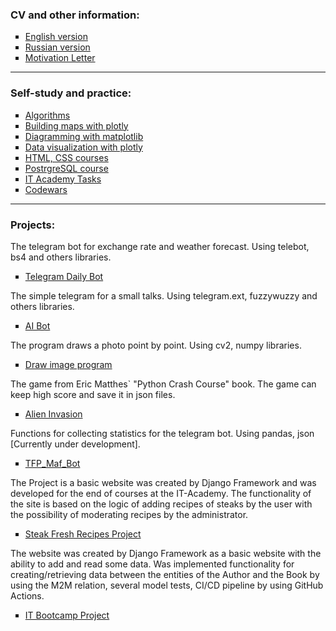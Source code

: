 ### CV and other information:

<ul type='square'>
  <li><a href="https://github.com/RandyR0zz/IT-Bootcamp/blob/main/CV%20Junior%20Python%20Developer%20Palishchuk%20eng.pdf">English version</a></li>
  <li><a href="https://github.com/RandyR0zz/IT-Bootcamp/blob/main/CV%20Junior%20Python%20Developer%20Palishchuk%20rus.pdf">Russian version</a></li>
  <li><a href="https://github.com/RandyR0zz/IT-Bootcamp/blob/main/23-07-21%20Motivation%20Letter%20Palishchuk%20IT-Bootcamp.pdf">Motivation Letter</a></li>
</ul>

---

### Self-study and practice:

<ul type="square">
  <li><a href="https://github.com/RandyR0zz/Python_course/tree/main/Practice/Algorithms">Algorithms</a></li>
  <li><a href="https://github.com/RandyR0zz/Python_course/tree/main/Practice/Earthquakes_Explore">Building maps with plotly</a></li>
  <li><a href="https://github.com/RandyR0zz/Python_course/tree/main/Practice/Sitka_Highs">Diagramming with matplotlib</a></li>
  <li><a href="https://github.com/RandyR0zz/Python_course/tree/main/Practice/Visualization">Data visualization with plotly</a></li>
  <li><a href="https://github.com/RandyR0zz/HTML_CSS_Frameworks_courses">HTML, CSS courses</a></li>
  <li><a href="https://github.com/RandyR0zz/PostgreSQL_course">PostrgreSQL course</a></li>
  <li><a href="https://github.com/RandyR0zz/Python_course/tree/main/IT_Academy_Tasks">IT Academy Tasks</a></li>
  <li><a href="https://github.com/RandyR0zz/Codewars">Codewars</a></li>
</ul>

---

### Projects:

The telegram bot for exchange rate and weather forecast. Using telebot, bs4 and others libraries.

<ul type="square">
  <li><a href="https://github.com/RandyR0zz/Python_course/tree/main/Projects/Telegram_Daily_Bot">Telegram Daily Bot</a></li>
</ul>

The simple telegram for a small talks. Using telegram.ext, fuzzywuzzy and others libraries.

<ul type="square">
  <li><a href="https://github.com/RandyR0zz/Python_course/tree/main/Projects/AI_Bot">AI Bot</a></li>
</ul>

The program draws a photo point by point. Using cv2, numpy libraries.

<ul type="square">
  <li><a href="https://github.com/RandyR0zz/Python_course/tree/main/Projects/Cartoon_Image">Draw image program</a></li>
</ul>

The game from Eric Matthes` "Python Crash Course" book. The game can keep high score and save it in json files.

<ul type="square">
  <li><a href="https://github.com/RandyR0zz/Python_course/tree/main/Projects/Alien_Invasion">Alien Invasion</a></li>
</ul>

Functions for collecting statistics for the telegram bot. Using pandas, json [Currently under development].

<ul type="square">
  <li><a href="https://github.com/RandyR0zz/Python_course/tree/main/Projects/TFP_Maf_Bot">TFP_Maf_Bot</a></li>
</ul>

The Project is a basic website was created by Django Framework and was developed for the end of courses at the IT-Academy. 
The functionality of the site is based on the logic of adding recipes of steaks by the user with the possibility of moderating recipes by the administrator. 

<ul type="square">
  <li><a href="https://github.com/RandyR0zz/Steak_Fresh_Recipes_Project">Steak Fresh Recipes Project</a></li>
</ul>

The website was created by Django Framework as a basic website with the ability to add and read some data.
Was implemented functionality for creating/retrieving data between the entities of the Author and the Book by using the M2M relation,
several model tests, CI/CD pipeline by using GitHub Actions.

<ul type="square">
  <li><a href="https://github.com/RandyR0zz/IT_Bootcamp_Project">IT Bootcamp Project</a></li>
</ul>